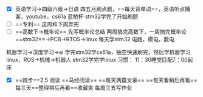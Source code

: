 

- [x] 英语学习->四级六级->日语
	四五月刷点题，==每天背单词==，英语听点播客，youtube，cs61a
蓝桥杯
	stm32学完了开始刷题
- [ ] ==专利==
	这周和下周弄完
- [ ] ==高数下->概率论==
	先写概率论总结
	两周搞完高数下，一周搞完概率论
==stm32==->PCB->RTOS->linux
	每天学stm32
电路，模电，数电

机器学习->深度学习->ai
	学完stm32学cs61a，抽空快速刷完，然后学机器学习
linux，ROS->机械->机器人
	stm32学完学linux
习惯：
11：30睡觉匹配7：00起床
- [x] ==跑步==2.5
阅读
	==马经阅读==
	==每天两篇文章==
	==每天看稍后再看==
每三天==整理稍后再看==收藏夹
每周三五写作业
